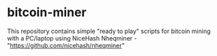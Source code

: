 # bitcoin-miner
This repository contains simple "ready to play" scripts for bitcoin mining with a PC/laptop using NiceHash Nheqminer - "https://github.com/nicehash/nheqminer"

